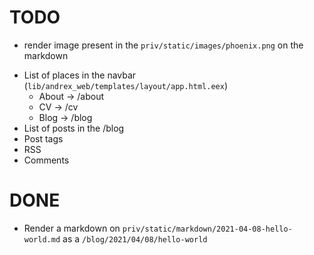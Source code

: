 # TODO

  * render image present in the `priv/static/images/phoenix.png` on the markdown
- List of places in the navbar (`lib/andrex_web/templates/layout/app.html.eex`)
  * About -> /about
  * CV -> /cv
  * Blog -> /blog
- List of posts in the /blog
- Post tags
- RSS
- Comments

# DONE

- Render a markdown on `priv/static/markdown/2021-04-08-hello-world.md` as a `/blog/2021/04/08/hello-world`
